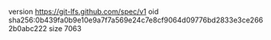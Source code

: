 version https://git-lfs.github.com/spec/v1
oid sha256:0b439fa0b9e10e9a7f7a569e24c7e8cf9064d09776bd2833e3ce2662b0abc222
size 7063

